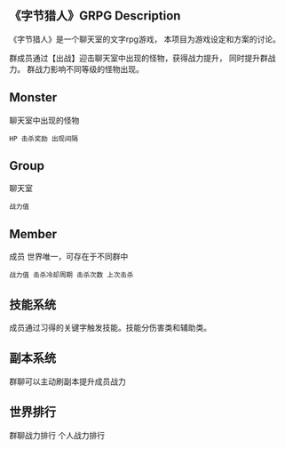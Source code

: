 
## 《字节猎人》GRPG Description

《字节猎人》是一个聊天室的文字rpg游戏， 本项目为游戏设定和方案的讨论。

群成员通过【出战】迎击聊天室中出现的怪物，获得战力提升， 同时提升群战力。
群战力影响不同等级的怪物出现。

## Monster
聊天室中出现的怪物

`HP 击杀奖励 出现间隔`

## Group
聊天室

`战力值`

## Member
成员 世界唯一，可存在于不同群中

`战力值 击杀冷却周期 击杀次数 上次击杀`


## 技能系统
成员通过习得的关键字触发技能。技能分伤害类和辅助类。

## 副本系统
群聊可以主动刷副本提升成员战力

## 世界排行
群聊战力排行
个人战力排行


